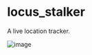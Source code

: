 # locus_stalker

A live location tracker.

![image](https://user-images.githubusercontent.com/72974832/141783302-882f8e76-42a2-4801-ace0-af911a9ba758.png)
